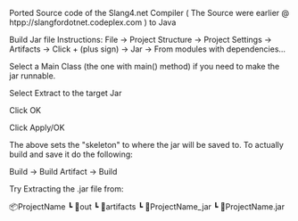 Ported Source code of the Slang4.net Compiler ( The Source were earlier @ htpp://slangfordotnet.codeplex.com ) to Java

Build Jar file
Instructions:
File -> Project Structure -> Project Settings -> Artifacts -> Click + (plus sign) -> Jar -> From modules with dependencies...

Select a Main Class (the one with main() method) if you need to make the jar runnable.

Select Extract to the target Jar

Click OK

Click Apply/OK

The above sets the "skeleton" to where the jar will be saved to. To actually build and save it do the following:

Build -> Build Artifact -> Build

Try Extracting the .jar file from:

📦ProjectName
 ┗ 📂out
   ┗ 📂artifacts
     ┗ 📂ProjectName_jar
        ┗ 📜ProjectName.jar
